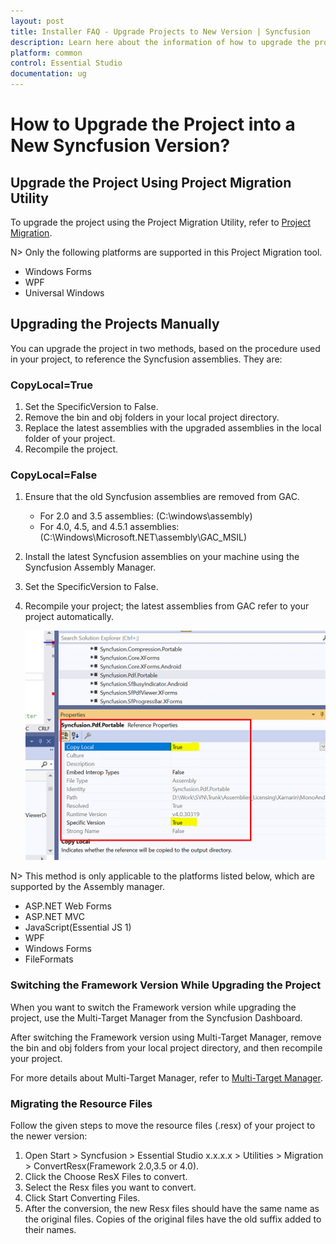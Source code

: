 ```yaml
---
layout: post
title: Installer FAQ - Upgrade Projects to New Version | Syncfusion
description: Learn here about the information of how to upgrade the projects from existing version to a new syncfusion version.
platform: common
control: Essential Studio
documentation: ug
---
```


# How to Upgrade the Project into a New Syncfusion Version? 


## Upgrade the Project Using Project Migration Utility

To upgrade the project using the Project Migration Utility, refer to [Project Migration](http://help.syncfusion.com/common/essential-studio/utilities#project-migration).

N> Only the following platforms are supported in this Project Migration tool.

* Windows Forms
* WPF
* Universal Windows

## Upgrading the Projects Manually

You can upgrade the project in two methods, based on the procedure used in your project, to reference the Syncfusion assemblies. They are:

### CopyLocal=True

1. Set the SpecificVersion to False.
2. Remove the bin and obj folders in your local project directory.
3. Replace the latest assemblies with the upgraded assemblies in the local folder of your project.
4. Recompile the project.

### CopyLocal=False

1. Ensure that the old Syncfusion assemblies are removed from GAC.
   * For 2.0 and 3.5 assemblies: (C:\windows\assembly)
   * For 4.0, 4.5, and 4.5.1 assemblies: (C:\Windows\Microsoft.NET\assembly\GAC_MSIL)
2. Install the latest Syncfusion assemblies on your machine using the Syncfusion Assembly Manager.
3. Set the SpecificVersion to False.
4. Recompile your project; the latest assemblies from GAC refer to your project automatically. 
   
   ![Manual Upgradation](Upgrading-the-Projects-Manually_images/Upgrading-the-Projects-Manually_img1.png)

N> This method is only applicable to the platforms listed below, which are supported by the Assembly manager.

* ASP.NET Web Forms
* ASP.NET MVC
* JavaScript(Essential JS 1)
* WPF
* Windows Forms
* FileFormats

### Switching the Framework Version While Upgrading the Project

When you want to switch the Framework version while upgrading the project, use the Multi-Target Manager from the Syncfusion Dashboard.

After switching the Framework version using Multi-Target Manager, remove the bin and obj folders from your local project directory, and then recompile your project.

For more details about Multi-Target Manager, refer to [Multi-Target Manager](http://help.syncfusion.com/common/essential-studio/utilities#multi-target-manager).

### Migrating the Resource Files

Follow the given steps to move the resource files (.resx) of your project to the newer version:

1. Open Start > Syncfusion > Essential Studio x.x.x.x > Utilities > Migration > ConvertResx(Framework 2.0,3.5 or 4.0).
2. Click the Choose ResX Files to convert.
3. Select the Resx files you want to convert.
4. Click Start Converting Files.
5. After the conversion, the new Resx files should have the same name as the original files. Copies of the original files have the old suffix added to their names.
